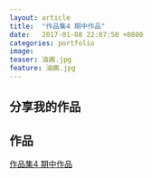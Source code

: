 ```yaml
---
layout: article
title:  "作品集4 期中作品"
date:   2017-01-08 22:07:50 +0800
categories: portfolio
image:
teaser: 油画.jpg
feature: 油画.jpg
---
```


## 分享我的作品


## 作品

<a href="https://LuJIAYan.github.io/portfolio/4_qizhong.html" target="_blank">作品集4 期中作品</a>
